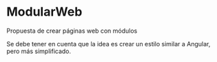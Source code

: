 # ModularWeb
Propuesta de crear páginas web con módulos

Se debe tener en cuenta que la idea es crear un estilo similar a Angular, pero más simplificado.
